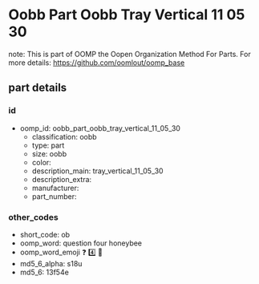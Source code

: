 # Oobb Part Oobb Tray Vertical 11 05 30  

note: This is part of OOMP the Oopen Organization Method For Parts. For more details: https://github.com/oomlout/oomp_base

##  part details





### id
* oomp_id: oobb_part_oobb_tray_vertical_11_05_30
  * classification: oobb
  * type: part
  * size: oobb
  * color: 
  * description_main: tray_vertical_11_05_30
  * description_extra: 
  * manufacturer: 
  * part_number: 

### other_codes
* short_code: ob
* oomp_word: question four honeybee
* oomp_word_emoji :question: :four: :honeybee:
* md5_6_alpha: s18u
* md5_6: 13f54e